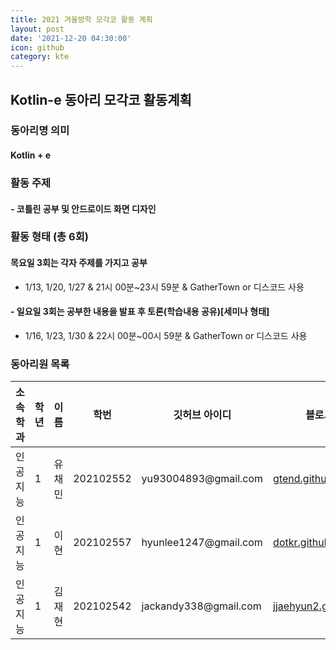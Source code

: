 ```yaml
---
title: 2021 겨울방학 모각코 활동 계획
layout: post
date: '2021-12-20 04:30:00'
icon: github
category: kte
---
```


<h2>Kotlin-e 동아리 모각코 활동계획</h2>
<h3 id="동아리명-의미">동아리명 의미</h3>
<h4 >Kotlin + e</h4>


<h3 id="활동-주제">활동 주제</h3>
<h4>- 코틀린 공부 및 안드로이드 화면 디자인</h4>

<h3 id="활동-형태-총-6회">활동 형태 (총 6회)</h3>
<h4>목요일 3회는 각자 주제를 가지고 공부</h4>
<ul>
  <li>1/13, 1/20, 1/27  &amp;  21시 00분~23시 59분  &amp; GatherTown or 디스코드 사용</li>
</ul>

<h4>- 일요일 3회는 공부한 내용을 발표 후 토론(학습내용 공유)[세미나 형태]</h4>
<ul>
  <li>1/16, 1/23, 1/30  &amp;  22시 00분~00시 59분  &amp;  GatherTown or 디스코드 사용</li>
</ul>

<h3 id="동아리원-목록">동아리원 목록</h3>

<table>
  <thead>
    <tr>
      <th>소속학과</th>
      <th>학년</th>
      <th>이름</th>
      <th>학번</th>
      <th>깃허브 아이디</th>
      <th>블로그 주소</th>
    </tr>
  </thead>
  <tbody>
    <tr>
      <td>인공지능</td>
      <td>1</td>
      <td>유채민</td>
      <td>202102552</td>
      <td>yu93004893@gmail.com</td>
      <td><a href="https://gtend.github.io/mgc/">gtend.github.io/mgc/</a></td>
    </tr>
    <tr>
      <td>인공지능</td>
      <td>1</td>
      <td>이현</td>
      <td>202102557</td>
      <td>hyunlee1247@gmail.com</td>
      <td><a href="https://dotkr.github.io/mgc/">dotkr.github.io/mgc</a></td>
    </tr>
    <tr>
      <td>인공지능</td>
      <td>1</td>
      <td>김재현</td>
      <td>202102542</td>
      <td>jackandy338@gmail.com</td>
      <td><a href="https://jjaehyun2.github.io/mgc/">jjaehyun2.github.io/mgc</a></td>
    </tr>
  </tbody>
</table>

